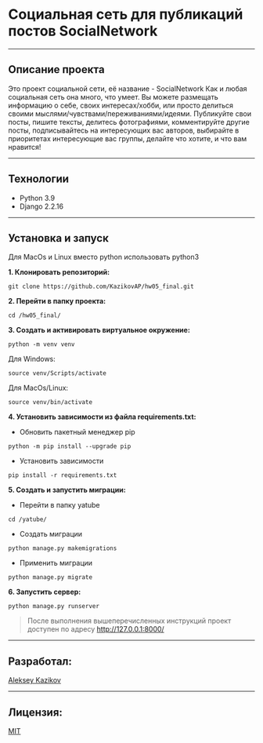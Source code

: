 # Социальная сеть для публикаций постов SocialNetwork

---
## Описание проекта

Это проект социальной сети, её название - SocialNetwork
Как и любая социальная сеть она много, что умеет. Вы можете размещать информацию о себе, своих интересах/хобби,
или просто делиться своими мыслями/чувствами/переживаниями/идеями.
Публикуйте свои посты, пишите тексты, делитесь фотографиями, комментируйте другие посты, подписывайтесь на интересующих вас авторов,
выбирайте в приоритетах интересующие вас группы, делайте что хотите, и что вам нравится!

---
## Технологии
* Python 3.9
* Django 2.2.16


---
## Установка и запуск

Для MacOs и Linux вместо python использовать python3

**1. Клонировать репозиторий:**
```
git clone https://github.com/KazikovAP/hw05_final.git
```

**2. Перейти в папку проекта:**
```
cd /hw05_final/
```

**3. Cоздать и активировать виртуальное окружение:**
```
python -m venv venv
```

Для Windows:
```
source venv/Scripts/activate
```

Для MacOs/Linux:
```
source venv/bin/activate
```

**4. Установить зависимости из файла requirements.txt:**
- Обновить пакетный менеджер pip
```
python -m pip install --upgrade pip
```

- Установить зависимости
```
pip install -r requirements.txt
```

**5. Создать и запустить миграции:**
- Перейти в папку yatube
```
cd /yatube/
```

- Создать миграции
```
python manage.py makemigrations
```

- Применить миграции
```
python manage.py migrate
```

**6. Запустить сервер:**
```
python manage.py runserver
```

> После выполнения вышеперечисленных инструкций проект доступен по адресу http://127.0.0.1:8000/

---
## Разработал:
[Aleksey Kazikov](https://github.com/KazikovAP)

---
## Лицензия:
[MIT](https://opensource.org/licenses/MIT)
